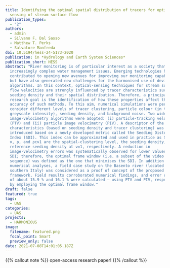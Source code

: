 ```yaml
---
title: Identifying the optimal spatial distribution of tracers for optical
  sensing of stream surface flow
publication_types:
  - "2"
authors:
  - admin
  - Silvano F. Dal Sasso
  - Matthew T. Perks
  - Salvatore Manfreda
doi: 10.5194/hess-24-5173-2020
publication: in *Hydrology and Earth System Sciences*
publication_short: HESS
abstract: "River monitoring is of particular interest as a society that faces
  increasingly complex water management issues. Emerging technologies have
  contributed to opening new avenues for improving our monitoring capabilities
  but have also generated new challenges for the harmonised use of devices and
  algorithms. In this context, optical-sensing techniques for stream surface
  flow velocities are strongly influenced by tracer characteristics such as
  seeding density and their spatial distribution. Therefore, a principal
  research goal is the identification of how these properties affect the
  accuracy of such methods. To this aim, numerical simulations were performed to
  consider different levels of tracer clustering, particle colour (in terms of
  greyscale intensity), seeding density, and background noise. Two widely used
  image-velocimetry algorithms were adopted: (i) particle-tracking velocimetry
  (PTV) and (ii) particle image velocimetry (PIV). A descriptor of the seeding
  characteristics (based on seeding density and tracer clustering) was
  introduced based on a newly developed metric called the Seeding Distribution
  Index (SDI). This index can be approximated and used in practice as SDI, where
  ν, ρ, and ρcν1 are the spatial-clustering level, the seeding density, and the
  reference seeding density at ν=1, respectively. A reduction in
  image-velocimetry errors was systematically observed for lower values of the
  SDI; therefore, the optimal frame window (i.e. a subset of the video image
  sequence) was defined as the one that minimises the SDI. In addition to
  numerical analyses, a field case study on the Basento river (located in
  southern Italy) was considered as a proof of concept of the proposed
  framework. Field results corroborated numerical findings, and error reductions
  of about 15.9 % and 16.1 % were calculated – using PTV and PIV, respectively –
  by employing the optimal frame window."
draft: false
featured: true
tags:
  - UAS
categories:
  - UAS
projects:
  - HARMONIOUS
image:
  filename: featured.png
  focal_point: Smart
  preview_only: false
date: 2021-07-08T14:01:05.187Z
---
```

{{% callout note %}}
open-access research paper!
{{% /callout %}}